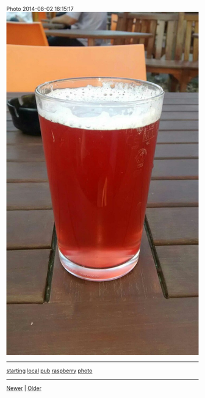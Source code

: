 <!--
title: Photo 2014-08-02 18
date: 2020-06-28T14:43:49.701Z
tags: starting, local, pub, raspberry, photo
-->


Photo 2014-08-02 18:15:17
![](93606392807-0.jpg)

<!--BOTTOM-POST-NAVIGATION-->
---

[starting](tag-starting.md) [local](tag-local.md) [pub](tag-pub.md) [raspberry](tag-raspberry.md) [photo](tag-photo.md)

---

[Newer](92954565237.md) | [Older](93606770087.md)